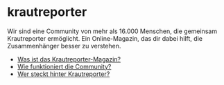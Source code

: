 # krautreporter

Wir sind eine Community von mehr als 16.000 Menschen, die gemeinsam Krautreporter ermöglicht. Ein Online-Magazin, das dir dabei hilft, die Zusammenhänger besser zu verstehen. 

* [Was ist das Krautreporter-Magazin?](https://krautreporter.de/3354-krautreporter-verstandlich-erklart?shared=d8247f0b-7fbb-41ec-8883-0bc2c9e00956)
* [Wie funktioniert die Community?](https://krautreporter.de/pages/community)
* [Wer steckt hinter Krautreporter?](https://krautreporter.de/team)

